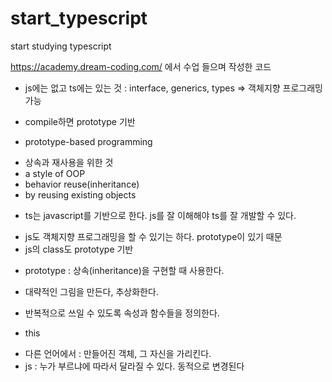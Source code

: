 # start_typescript

start studying typescript

https://academy.dream-coding.com/ 에서 수업 들으며 작성한 코드

- js에는 없고 ts에는 있는 것 : interface, generics, types => 객체지향 프로그래밍 가능

* compile하면 prototype 기반

- prototype-based programming

* 상속과 재사용을 위한 것
* a style of OOP
* behavior reuse(inheritance)
* by reusing existing objects

- ts는 javascript를 기반으로 한다. js를 잘 이해해야 ts를 잘 개발할 수 있다.

* js도 객체지향 프로그래밍을 할 수 있기는 하다. prototype이 있기 때문
* js의 class도 prototype 기반

- prototype : 상속(inheritance)을 구현할 때 사용한다.

* 대략적인 그림을 만든다, 추상화한다.
* 반복적으로 쓰일 수 있도록 속성과 함수들을 정의한다.

* this

- 다른 언어에서 : 만들어진 객체, 그 자신을 가리킨다.
- js : 누가 부르냐에 따라서 달라질 수 있다. 동적으로 변경된다
